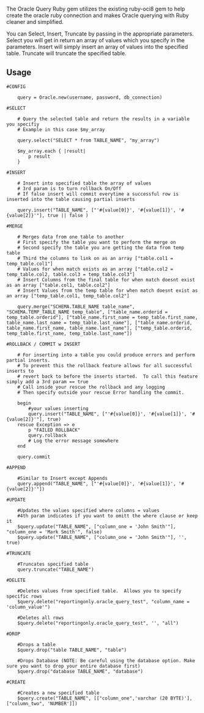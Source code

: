 The Oracle Query Ruby gem utilizes the existing ruby-oci8 gem to help create the oracle 
ruby connection and makes Oracle querying with Ruby cleaner and simplified.

You can Select, Insert, Truncate by passing in the appropriate parameters.
Select you will get in return an array of values which you specify in the parameters.
Insert will simply insert an array of values into the specified table.
Truncate will truncate the specified table.

## Usage
	#CONFIG
	
		query =	Oracle.new(username, password, db_connection)
	
	#SELECT

		# Query the selected table and return the results in a variable you specifiy
		# Example in this case $my_array
		
		query.select("SELECT * from TABLE_NAME", "my_array")

		$my_array.each { |result| 
			p result
		}

	#INSERT

		# Insert into specified table the array of values
		# 3rd param is to turn rollback On/Off
		# If false insert will commit everytime a successful row is inserted into the table causing partial inserts
		
		query.insert("TABLE_NAME", ["'#{value[0]}', '#{value[1]}', '#{value[2]}'"], true || false )

	#MERGE
	
		# Merges data from one table to another
		# First specify the table you want to perform the merge on
		# Second specify the table you are getting the data from temp table
		# Third the columns to link on as an array ["table.col1 = temp_table.col1"]
		# Values for when match exists as an array ["table.col2 = temp_table.col2, table.col3 = temp_table.col3"]
		# Insert Columns from the final table for when match doesnt exist as an array ["table.col1, table.col2"]
		# Insert Values from the temp table for when match doesnt exist as an array ["temp_table.col1, temp_table.col2"]

		query.merge("SCHEMA.TABLE_NAME table_name", "SCHEMA.TEMP_TABLE_NAME temp_table", ["table_name.orderid = temp_table.orderid"], ["table_name.first_name = temp_table.first_name, table_name.last_name = temp_table.last_name"], ["table_name.orderid, table_name.first_name, table_name.last_name"], ["temp_table.orderid, temp_table.first_name, temp_table.last_name"])
	
	#ROLLBACK / COMMIT w INSERT
		
		# For inserting into a table you could produce errors and perform partial inserts.
		# To prevent this the rollback feature allows for all successful inserts to 
		# revert back to before the inserts started.  To call this feature simply add a 3rd param == true
		# Call inside your rescue the rollback and any logging
		# Then specify outside your rescue Error handling the commit.
		
		begin
			#your values inserting
			query.insert("TABLE_NAME", ["'#{value[0]}', '#{value[1]}', '#{value[2]}'"], true)
		rescue Exception => e
			p "FAILED ROLLBACK"
			query.rollback
			# Log the error message somewhere
		end

		query.commit

	#APPEND

		#Similar to Insert except Appends
		query.append("TABLE_NAME", ["'#{value[0]}', '#{value[1]}', '#{value[2]}'"])

	#UPDATE

		#Updates the values specified where columns = values
		#4th param indicates if you want to omitt the where clause or keep it
		$query.update("TABLE_NAME", ["column_one = 'John Smith'"], "column_one = 'Mark Smith'", false)
		$query.update("TABLE_NAME", ["column_one = 'John Smith'"], '', true)
		
	#TRUNCATE

		#Truncates specified table
		query.truncate("TABLE_NAME")

	#DELETE

		#Deletes values from specified table.  Allows you to specify specific rows
		$query.delete("reportingonly.oracle_query_test", "column_name = 'column_value'")

		#Deletes all rows
		$query.delete("reportingonly.oracle_query_test", '', "all")

	#DROP

		#Drops a table 
		$query.drop("table TABLE_NAME", "table")

		#Drops Database (NOTE: Be careful using the database option. Make sure you want to drop your entire database first)
		$query.drop("database TABLE_NAME", "database")

	#CREATE

		#Creates a new specified table
		$query.create("TABLE_NAME", [["column_one",'varchar (20 BYTE)'], ["column_two", 'NUMBER']])

